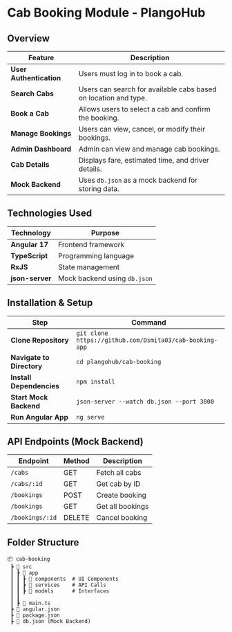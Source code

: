# Cab Booking Module - PlangoHub

## Overview
| Feature | Description |
|---------|------------|
| **User Authentication** | Users must log in to book a cab. |
| **Search Cabs** | Users can search for available cabs based on location and type. |
| **Book a Cab** | Allows users to select a cab and confirm the booking. |
| **Manage Bookings** | Users can view, cancel, or modify their bookings. |
| **Admin Dashboard** | Admin can view and manage cab bookings. |
| **Cab Details** | Displays fare, estimated time, and driver details. |
| **Mock Backend** | Uses `db.json` as a mock backend for storing data. |

## Technologies Used
| Technology | Purpose |
|------------|---------|
| **Angular 17** | Frontend framework |
| **TypeScript** | Programming language |
| **RxJS** | State management |
| **json-server** | Mock backend using `db.json` |

## Installation & Setup
| Step | Command |
|------|---------|
| **Clone Repository** | `git clone https://github.com/Dsmita03/cab-booking-app` |
| **Navigate to Directory** | `cd plangohub/cab-booking` |
| **Install Dependencies** | `npm install` |
| **Start Mock Backend** | `json-server --watch db.json --port 3000` |
| **Run Angular App** | `ng serve` |

## API Endpoints (Mock Backend)
| Endpoint | Method | Description |
|----------|--------|-------------|
| `/cabs` | GET | Fetch all cabs |
| `/cabs/:id` | GET | Get cab by ID |
| `/bookings` | POST | Create booking |
| `/bookings` | GET | Get all bookings |
| `/bookings/:id` | DELETE | Cancel booking |

## Folder Structure
```plaintext
📦 cab-booking
 ┣ 📂 src
 ┃ ┣ 📂 app
 ┃ ┃ ┣ 📂 components  # UI Components
 ┃ ┃ ┣ 📂 services    # API Calls
 ┃ ┃ ┣ 📂 models      # Interfaces
 ┃ ┃       
 ┃ ┣ 📜 main.ts
 ┣ 📜 angular.json
 ┣ 📜 package.json
 ┣ 📜 db.json (Mock Backend)
